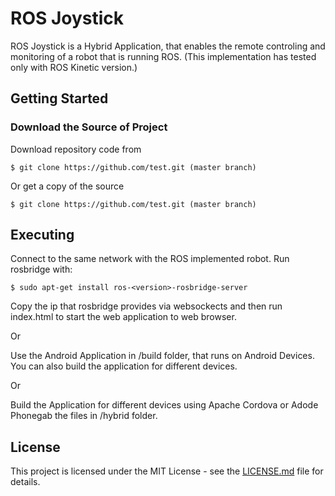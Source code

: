 # ROS Joystick

ROS Joystick is a Hybrid Application, that enables the remote controling and monitoring of a robot that is running ROS. (This implementation has tested only with ROS Kinetic version.) 

## Getting Started

### Download the Source of Project

Download repository code from 

``` $ git clone https://github.com/test.git (master branch) ```

Or get a copy of the source

``` $ git clone https://github.com/test.git (master branch) ```

## Executing

Connect to the same network with the ROS implemented robot. Run rosbridge with:

``` $ sudo apt-get install ros-<version>-rosbridge-server ```

Copy the ip that rosbridge provides via websockects and then run index.html to start the web application to web browser.

Or

Use the Android Application in /build folder, that runs on Android Devices. You can also build the application for different devices.

Or

Build the Application for different devices using Apache Cordova or Adode Phonegab the files in /hybrid folder.

## License

This project is licensed under the MIT License - see the [LICENSE.md](LICENSE.md) file for details.


